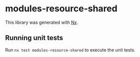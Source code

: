 # modules-resource-shared

This library was generated with [Nx](https://nx.dev).

## Running unit tests

Run `nx test modules-resource-shared` to execute the unit tests.
